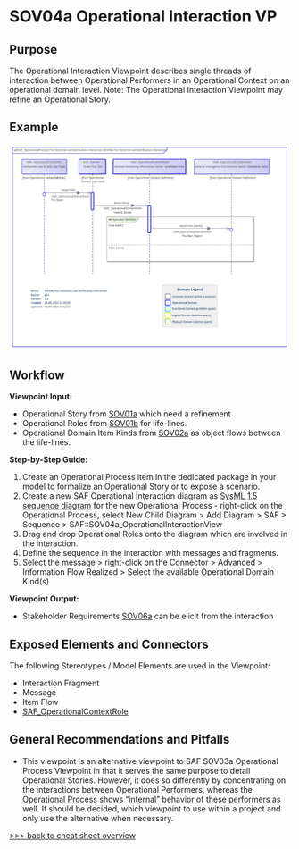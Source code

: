 # SOV04a Operational Interaction VP

## Purpose
The Operational Interaction Viewpoint describes single threads of interaction between Operational Performers in an Operational Context on an operational domain level. Note: The Operational Interaction Viewpoint may refine an Operational Story.

## Example
![SOV04a](../pics/SOV04a-example.png)

## Workflow
**Viewpoint Input:**
* Operational Story from [SOV01a](Operational-Story-Viewpoint.md) which need a refinement
* Operational Roles from [SOV01b](Operational-Context-Definition-Viewpoint.md) for life-lines.
* Operational Domain Item Kinds from [SOV02a](Operational-Domain-Item-Kind-Viewpoint.md) as object flows between the life-lines.

**Step-by-Step Guide:**
1.	Create an Operational Process item in the dedicated package in your model to formalize an Operational Story or to expose a scenario.
2.	Create a new SAF Operational Interaction diagram as [SysML 1.5 sequence diagram](https://sparxsystems.com/enterprise_architect_user_guide/16.1/modeling_languages/sysml-seq-diagram.html) for the new Operational Process - right-click on the Operational Process, select New Child Diagram > Add Diagram > SAF > Sequence > SAF::SOV04a_OperationalInteractionView
3.	Drag and drop Operational Roles onto the diagram which are involved in the interaction.
4.	Define the sequence in the interaction with messages and fragments.
5.	Select the message > right-click on the Connector > Advanced > Information Flow Realized > Select the available Operational Domain Kind(s)

**Viewpoint Output:**
* Stakeholder Requirements [SOV06a](Stakeholder-Requirements-Viewpoint.md) can be elicit from the interaction

## Exposed Elements and Connectors
The following Stereotypes / Model Elements are used in the Viewpoint:
* Interaction Fragment
* Message
* Item Flow
* [SAF_OperationalContextRole](https://github.com/GfSE/SAF-Specification/blob/TdSE2023/stereotypes.md#SAF_OperationalContextRole)

## General Recommendations and Pitfalls
* This viewpoint is an alternative viewpoint to SAF SOV03a Operational Process Viewpoint in that it serves the same purpose to detail Operational Stories. However, it does so differently by concentrating on the interactions between Operational Performers, whereas the Operational Process shows “internal” behavior of these performers as well. It should be decided, which viewpoint to use within a project and only use the alternative when necessary.

[>>> back to cheat sheet overview](../CheatSheet.md)
